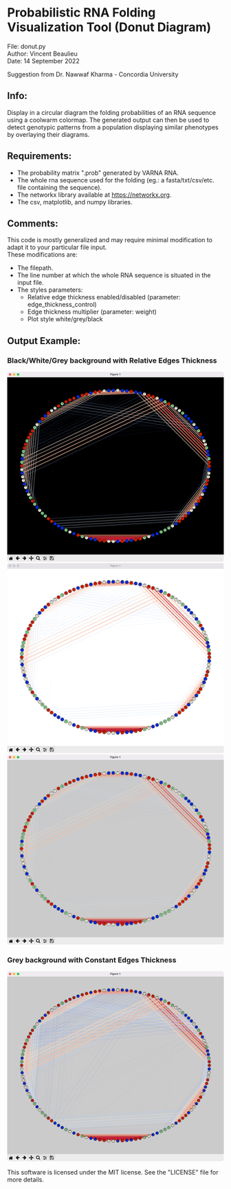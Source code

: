 # Probabilistic RNA Folding Visualization Tool (Donut Diagram)
  
File: donut.py  
Author: Vincent Beaulieu  
Date: 14 September 2022  
  
Suggestion from Dr. Nawwaf Kharma - Concordia University 
  
## Info:  
Display in a circular diagram the folding probabilities of an RNA sequence using a coolwarm colormap. The generated output can then be used to detect genotypic patterns from a population displaying similar phenotypes by overlaying their diagrams.
  
## Requirements:  
- The probability matrix ".prob" generated by VARNA RNA.  
- The whole rna sequence used for the folding (eg.: a fasta/txt/csv/etc. file containing the sequence).  
- The networkx library available at https://networkx.org.
- The csv, matplotlib, and numpy libraries.  
  
## Comments:  
This code is mostly generalized and may require minimal modification to adapt it to your particular file input.  
These modifications are:  
- The filepath.  
- The line number at which the whole RNA sequence is situated in the input file.  
- The styles parameters:  
    - Relative edge thickness enabled/disabled (parameter: edge_thickness_control)  
    - Edge thickness multiplier (parameter: weight)  
    - Plot style white/grey/black  
    
## Output Example:    
### Black/White/Grey background with Relative Edges Thickness
![](media/black_style.png)
![](media/white_style.png)
![](media/grey_style.png)

### Grey background with Constant Edges Thickness
![](media/grey_constant_thickness.png)

This software is licensed under the MIT license. See the "LICENSE" file for more details.
